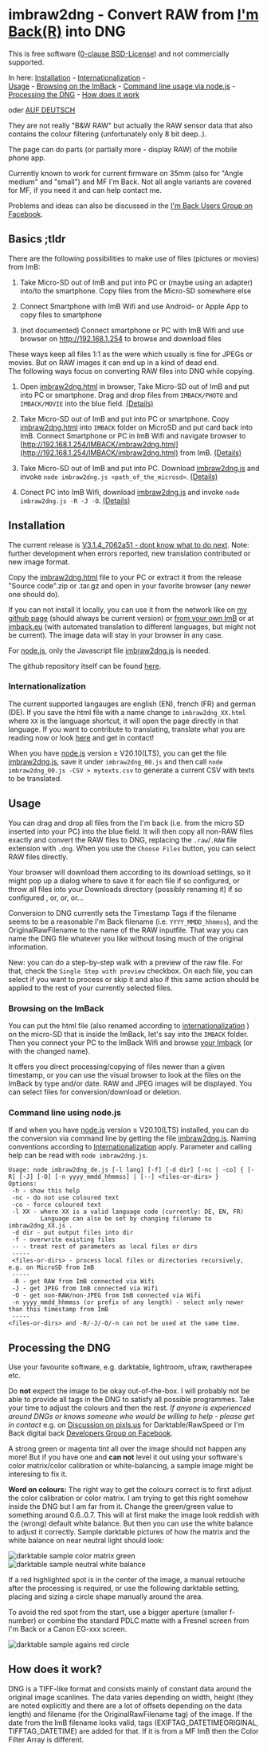 <!-- SPDX-License-Identifier: 0BSD -->
# imbraw2dng - Convert RAW from [I'm Back(R)](https://imback.eu) into DNG

This is free software ([0-clause BSD-License](LICENSE.txt)) and not commercially supported.

In here: [Installation](#installation) - [Internationalization](#internationalization) -    
[Usage](#usage) - [Browsing on the ImBack](#browsing-on-the-imback) - [Command line usage via node.js](#command-line-using-nodejs) -   
[Processing the DNG](#processing-the-dng) - [How does it work](#how-does-it-work)

oder [AUF DEUTSCH](https://shyrodgau.github.io/imbraw2dng/README_de)

They are not really "B&W RAW" but actually the RAW sensor data that also contains the colour filtering (unfortunately only 8 bit deep..). 

The page can do parts (or partially more - display RAW) of the mobile phone app.

Currently known to work for current firmware on 35mm (also for "Angle medium" and "small") and MF I'm Back. Not all angle variants are 
covered for MF, if you need it and can help contact me.

Problems and ideas can also be discussed in the [I'm Back Users Group on Facebook](https://www.facebook.com/groups/1212628099691211).

## Basics ;tldr

There are the following possibilities to make use of files (pictures or movies) from ImB:

1. Take Micro-SD out of ImB and put into PC or (maybe using an adapter) into/to the smartphone. Copy files from the Micro-SD somewhere else

1. Connect Smartphone with ImB Wifi and use Android- or Apple App to copy files to smartphone

1. (not documented) Connect smartphone or PC with ImB Wifi and use browser on http://192.168.1.254 to browse and download files

These ways keep all files 1:1 as the were which usually is fine for JPEGs or movies. But on RAW images it can end up in a kind of dead end.   
The following ways focus on converting RAW files into DNG while copying.

1. Open [imbraw2dng.html](https://shyrodgau.github.io/imbraw2dng/imbraw2dng.html) in browser, Take Micro-SD out of ImB and put into PC or smartphone. 
Drag and drop files from `IMBACK/PHOTO` and `IMBACK/MOVIE` into the blue field. [(Details)](#usage)

1. Take Micro-SD out of ImB and put into PC or smartphone. Copy [imbraw2dng.html](https://shyrodgau.github.io/imbraw2dng/imbraw2dng.html) into `IMBACK` folder on MicroSD and put card back into ImB. 
Connect Smartphone or PC in ImB Wifi and navigate browser to [http://192.168.1.254/IMBACK/imbraw2dng.html](http://192.168.1.254/IMBACK/imbraw2dng.html) from ImB.
[(Details)](#browsing-on-the-imback)

1. Take Micro-SD out of ImB and put into PC. Download [imbraw2dng.js](https://shyrodgau.github.io/imbraw2dng/imbraw2dng.js) and invoke `node imbraw2dng.js <path_of_the_microsd>`.
[(Details)](#command-line-using-nodejs)

1. Conect PC into ImB Wifi, download [imbraw2dng.js](https://shyrodgau.github.io/imbraw2dng/imbraw2dng.js) and invoke `node imbraw2dng.js -R -J -O`.
[(Details)](#command-line-using-nodejs)



## Installation

The current release is [V3.1.4_7062a51 - dont know what to do next](https://github.com/shyrodgau/imbraw2dng/releases/tag/V3.1.4_7062a51). 
Note: further development when errors reported, new translation contributed or new image format.

Copy the [imbraw2dng.html](https://github.com/shyrodgau/imbraw2dng/raw/master/imbraw2dng.html) file to your PC or extract it from the release 
"Source code".zip or .tar.gz and open in your favorite browser (any newer one should do).

If you can not install it locally, you can use it from the network like on [my github page](https://shyrodgau.github.io/imbraw2dng/imbraw2dng.html) 
(should always be current version) or [from your own ImB](#browsing-on-the-imback) or at [imback.eu](https://imback.eu/home/im-back-raw-dng-converter-ib35/) 
(with automated translation to different languages, but might not be current). The image data will stay in your browser in any case.

For [node.js](#command-line-using-nodejs), only the Javascript file [imbraw2dng.js](https://github.com/shyrodgau/imbraw2dng/raw/master/imbraw2dng.js) is needed.

The github repository itself can be found [here](https://github.com/shyrodgau/imbraw2dng).

### Internationalization

The current supported langauges are english (EN), french (FR) and german (DE). If you save the html file with a name change to `imbraw2dng_XX.html` where `XX` 
is the language shortcut, it will open the page directly in that language. If you want to contribute to translating, translate what you are reading now or look 
[here](https://shyrodgau.github.io/imbraw2dng/translations.xls) and get in contact!

When you have [node.js](https://nodejs.org) version &ge; V20.10(LTS), you can get the file [imbraw2dng.js](https://github.com/shyrodgau/imbraw2dng/raw/master/imbraw2dng.js), 
save it under `imbraw2dng_00.js` and then call `node imbraw2dng_00.js -CSV > mytexts.csv` to generate a current CSV with texts to be translated.

## Usage

You can drag and drop all files from the I'm back (i.e. from the micro SD inserted into your PC) into the blue field. It will then copy all non-RAW 
files exactly and convert the RAW files to DNG, replacing the `.raw`/`.RAW` file extension with `.dng`. When you use the `Choose Files` button, you can select RAW files directly. 

Your browser will download them according to its download settings, so it might pop up a dialog where to save it for each file if so configured, or 
throw all files into your Downloads directory (possibly renaming it) if so configured , or, or, or...

Conversion to DNG currently sets the Timestamp Tags if the filename seems to be a reasonable I'm Back filename (i.e. `YYYY_MMDD_hhmmss`), and the 
OriginalRawFilename to the name of the RAW inputfile. That way you can name the DNG file whatever you like without losing much of the original information.

New: you can do a step-by-step walk with a preview of the raw file. For that, check the `Single Step with preview` checkbox. On each file, you can 
select if you want to process or skip it and also if this same action should be applied to the rest of your currently selected files. 

### Browsing on the ImBack

You can put the html file (also renamed according to [internationalization](#internationalization) ) on the micro-SD that is inside the ImBack, 
let's say into the `IMBACK` folder. Then you connect your PC to the ImBack Wifi and browse [your Imback](http://192.168.1.254/IMBACK/imbraw2dng.html) (or with the changed name).

It offers you direct processing/copying of files newer than a given timestamp, or you can use the visual browser to look at the files on the ImBack 
by type and/or date. RAW and JPEG images will be displayed. You can select files for conversion/download or deletion.

### Command line using node.js

If and when you have [node.js](https://nodejs.org) version &ge; V20.10(LTS) installed, you can do the conversion via command line by getting the file 
[imbraw2dng.js](https://github.com/shyrodgau/imbraw2dng/raw/master/imbraw2dng.js). Naming conventions according to [Internationalization](#internationalization) 
apply. Parameter and calling help can be read with `node imbraw2dng.js`.
```
Usage: node imbraw2dng_de.js [-l lang] [-f] [-d dir] [-nc | -co] { [-R] [-J] [-O] [-n yyyy_mmdd_hhmmss] | [--] <files-or-dirs> }
Options:
 -h - show this help
 -nc - do not use coloured text
 -co - force coloured text
 -l XX - where XX is a valid language code (currently: DE, EN, FR)
         Language can also be set by changing filename to imbraw2dng_XX.js .
 -d dir - put output files into dir
 -f - overwrite existing files
 -- - treat rest of parameters as local files or dirs
 -----
 <files-or-dirs> - process local files or directories recursively, e.g. on MicroSD from ImB
 -----
 -R - get RAW from ImB connected via Wifi
 -J - get JPEG from ImB connected via Wifi
 -O - get non-RAW/non-JPEG from ImB connected via Wifi
 -n yyyy_mmdd_hhmmss (or prefix of any length) - select only newer than this timestamp from ImB
 -----
<files-or-dirs> and -R/-J/-O/-n can not be used at the same time.
```

## Processing the DNG

Use your favourite software, e.g. darktable, lightroom, ufraw, rawtherapee etc.

Do **not** expect the image to be okay out-of-the-box. I will probably not be able to provide all tags in the DNG to satisfy all possible programmes. 
Take your time to adjust the colours and then the rest. *If anyone is experienced around DNGs or knows someone who would be willing to help - please get in contact* 
e.g. on [Discussion on pixls.us](https://discuss.pixls.us/t/converting-plain-raw-from-imback-to-dng/) for Darktable/RawSpeed or 
I'm Back digital back [Developers Group on Facebook](https://www.facebook.com/groups/2812057398929350).

A strong green or magenta tint all over the image should not happen any more! But if you have one and **can not** level it out using your software's 
color matrix/color calibration or white-balancing, a sample image might be interesing to fix it.

**Word on colours:** The right way to get the colours correct is to first adjust the color calibration or color matrix. I am trying to get this right somehow 
inside the DNG but I am far from it. Change the green/green value to something around 0.6..0.7. This will at first make the image look reddish with the 
(wrong) default white balance. But then you can use the white balance to adjust it correctly. Sample darktable pictures of how the matrix and the white balance on near neutral light should look:

![darktable sample color matrix green](https://shyrodgau.github.io/imbraw2dng/helpstuff/darktable_color_calib_ok.png "darktable sample color matrix green") 
![darktable sample neutral white balance  ](https://shyrodgau.github.io/imbraw2dng/helpstuff/darktable_neutral_white_balance.png "darktable sample neutral white balance")

If a red highlighted spot is in the center of the image, a manual retouche after the processing is required, or use the following darktable setting, 
placing and sizing a circle shape manually around the area.

To avoid the red spot from the start, use a bigger aperture (smaller f-number) or combine the standard PDLC matte with a Fresnel screen from I'm Back 
or a Canon EG-xxx screen.

![darktable sample agains red circle](https://shyrodgau.github.io/imbraw2dng/helpstuff/darktable_redcircle.png "darktable sample agains red circle")

## How does it work?

DNG is a TIFF-like format and consists mainly of constant data around the original image scanlines. The data varies depending on width, height 
(they are noted explicitly and there are a lot of offsets depending on the data length) and filename (for the OriginalRawFilename tag) of the image. 
If the date from the ImB filename looks valid, tags (EXIFTAG_DATETIMEORIGINAL, TIFFTAG_DATETIME) are added for that. If it is from a MF ImB then the Color Filter Array is different.
